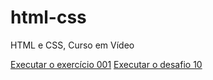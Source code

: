 # html-css
HTML e CSS, Curso em Vídeo

<a href="https://veronicamedeiros.github.io/html-css/exercicios/ex001/index.html">Executar o exercício 001</a>
<a href="https://veronicamedeiros.github.io/html-css/desafios/desafio-10-site/desafio_paginaandroid_responsivo.html">Executar o desafio 10</a>